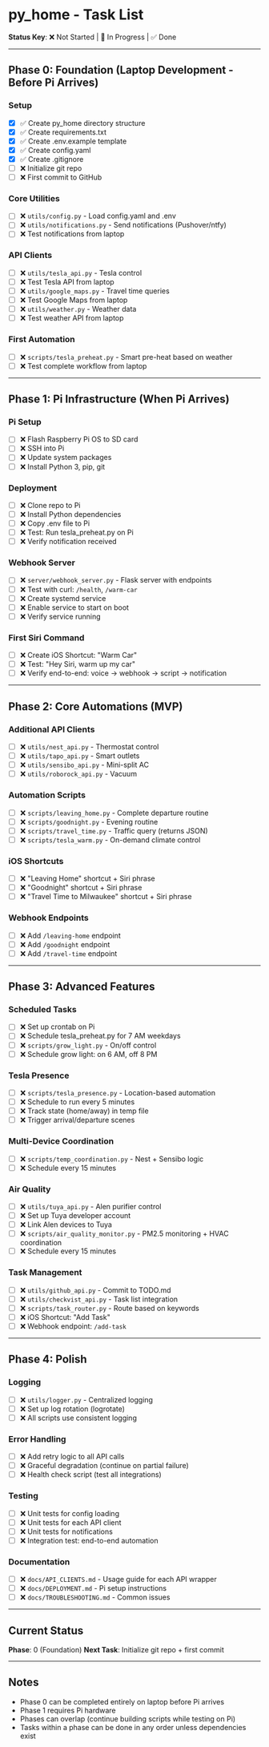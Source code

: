 # py_home - Task List

**Status Key**: ❌ Not Started | 🔄 In Progress | ✅ Done

---

## Phase 0: Foundation (Laptop Development - Before Pi Arrives)

### Setup
- [x] ✅ Create py_home directory structure
- [x] ✅ Create requirements.txt
- [x] ✅ Create .env.example template
- [x] ✅ Create config.yaml
- [x] ✅ Create .gitignore
- [ ] ❌ Initialize git repo
- [ ] ❌ First commit to GitHub

### Core Utilities
- [ ] ❌ `utils/config.py` - Load config.yaml and .env
- [ ] ❌ `utils/notifications.py` - Send notifications (Pushover/ntfy)
- [ ] ❌ Test notifications from laptop

### API Clients
- [ ] ❌ `utils/tesla_api.py` - Tesla control
- [ ] ❌ Test Tesla API from laptop
- [ ] ❌ `utils/google_maps.py` - Travel time queries
- [ ] ❌ Test Google Maps from laptop
- [ ] ❌ `utils/weather.py` - Weather data
- [ ] ❌ Test weather API from laptop

### First Automation
- [ ] ❌ `scripts/tesla_preheat.py` - Smart pre-heat based on weather
- [ ] ❌ Test complete workflow from laptop

---

## Phase 1: Pi Infrastructure (When Pi Arrives)

### Pi Setup
- [ ] ❌ Flash Raspberry Pi OS to SD card
- [ ] ❌ SSH into Pi
- [ ] ❌ Update system packages
- [ ] ❌ Install Python 3, pip, git

### Deployment
- [ ] ❌ Clone repo to Pi
- [ ] ❌ Install Python dependencies
- [ ] ❌ Copy .env file to Pi
- [ ] ❌ Test: Run tesla_preheat.py on Pi
- [ ] ❌ Verify notification received

### Webhook Server
- [ ] ❌ `server/webhook_server.py` - Flask server with endpoints
- [ ] ❌ Test with curl: `/health`, `/warm-car`
- [ ] ❌ Create systemd service
- [ ] ❌ Enable service to start on boot
- [ ] ❌ Verify service running

### First Siri Command
- [ ] ❌ Create iOS Shortcut: "Warm Car"
- [ ] ❌ Test: "Hey Siri, warm up my car"
- [ ] ❌ Verify end-to-end: voice → webhook → script → notification

---

## Phase 2: Core Automations (MVP)

### Additional API Clients
- [ ] ❌ `utils/nest_api.py` - Thermostat control
- [ ] ❌ `utils/tapo_api.py` - Smart outlets
- [ ] ❌ `utils/sensibo_api.py` - Mini-split AC
- [ ] ❌ `utils/roborock_api.py` - Vacuum

### Automation Scripts
- [ ] ❌ `scripts/leaving_home.py` - Complete departure routine
- [ ] ❌ `scripts/goodnight.py` - Evening routine
- [ ] ❌ `scripts/travel_time.py` - Traffic query (returns JSON)
- [ ] ❌ `scripts/tesla_warm.py` - On-demand climate control

### iOS Shortcuts
- [ ] ❌ "Leaving Home" shortcut + Siri phrase
- [ ] ❌ "Goodnight" shortcut + Siri phrase
- [ ] ❌ "Travel Time to Milwaukee" shortcut + Siri phrase

### Webhook Endpoints
- [ ] ❌ Add `/leaving-home` endpoint
- [ ] ❌ Add `/goodnight` endpoint
- [ ] ❌ Add `/travel-time` endpoint

---

## Phase 3: Advanced Features

### Scheduled Tasks
- [ ] ❌ Set up crontab on Pi
- [ ] ❌ Schedule tesla_preheat.py for 7 AM weekdays
- [ ] ❌ `scripts/grow_light.py` - On/off control
- [ ] ❌ Schedule grow light: on 6 AM, off 8 PM

### Tesla Presence
- [ ] ❌ `scripts/tesla_presence.py` - Location-based automation
- [ ] ❌ Schedule to run every 5 minutes
- [ ] ❌ Track state (home/away) in temp file
- [ ] ❌ Trigger arrival/departure scenes

### Multi-Device Coordination
- [ ] ❌ `scripts/temp_coordination.py` - Nest + Sensibo logic
- [ ] ❌ Schedule every 15 minutes

### Air Quality
- [ ] ❌ `utils/tuya_api.py` - Alen purifier control
- [ ] ❌ Set up Tuya developer account
- [ ] ❌ Link Alen devices to Tuya
- [ ] ❌ `scripts/air_quality_monitor.py` - PM2.5 monitoring + HVAC coordination
- [ ] ❌ Schedule every 15 minutes

### Task Management
- [ ] ❌ `utils/github_api.py` - Commit to TODO.md
- [ ] ❌ `utils/checkvist_api.py` - Task list integration
- [ ] ❌ `scripts/task_router.py` - Route based on keywords
- [ ] ❌ iOS Shortcut: "Add Task"
- [ ] ❌ Webhook endpoint: `/add-task`

---

## Phase 4: Polish

### Logging
- [ ] ❌ `utils/logger.py` - Centralized logging
- [ ] ❌ Set up log rotation (logrotate)
- [ ] ❌ All scripts use consistent logging

### Error Handling
- [ ] ❌ Add retry logic to all API calls
- [ ] ❌ Graceful degradation (continue on partial failure)
- [ ] ❌ Health check script (test all integrations)

### Testing
- [ ] ❌ Unit tests for config loading
- [ ] ❌ Unit tests for each API client
- [ ] ❌ Unit tests for notifications
- [ ] ❌ Integration test: end-to-end automation

### Documentation
- [ ] ❌ `docs/API_CLIENTS.md` - Usage guide for each API wrapper
- [ ] ❌ `docs/DEPLOYMENT.md` - Pi setup instructions
- [ ] ❌ `docs/TROUBLESHOOTING.md` - Common issues

---

## Current Status

**Phase**: 0 (Foundation)
**Next Task**: Initialize git repo + first commit

---

## Notes

- Phase 0 can be completed entirely on laptop before Pi arrives
- Phase 1 requires Pi hardware
- Phases can overlap (continue building scripts while testing on Pi)
- Tasks within a phase can be done in any order unless dependencies exist
